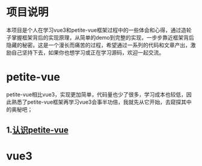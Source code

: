 # 项目说明
本项目是个人在学习vue3和petite-vue框架过程中的一些体会和心得，通过造轮子掌握框架背后的实现原理，从简单的demo到完整的实现，一步步靠近框架背后隐藏的秘密。这是一个漫长而痛苦的过程，希望通过一系列的代码和文章产出，激励自己坚持下去，如果你也想学习或正在学习源码，欢迎一起交流。
# petite-vue
petite-vue相比vue3，实现更加简单，代码量也少了很多，学习成本也较低，因此熟悉了petite-vue框架再学习vue3会事半功倍，我就先从它开始，去窥探其中的奥秘吧；

## 1.<a href="/articles/认识petite-vue.md">认识petite-vue</a>

# vue3 